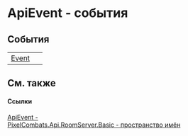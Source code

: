 # ApiEvent - события




## События
<table>
<tr>
<td><a href="b2f30bbc-d3f6-d990-4ef5-04eb12150e63">Event</a></td>
<td> </td></tr>
</table>

## См. также


#### Ссылки
<a href="cbf2467f-e403-d96e-1294-3a4e5edcdb1d">ApiEvent - </a>  
<a href="299769b5-0515-f682-c4bd-afa5af18175d">PixelCombats.Api.RoomServer.Basic - пространство имён</a>  
